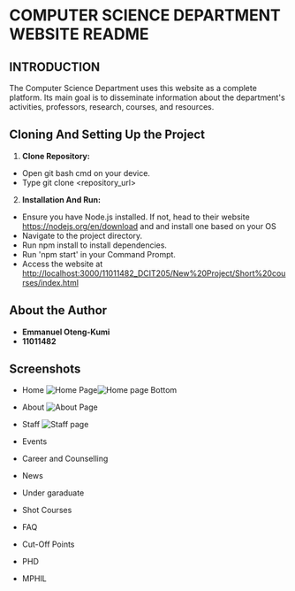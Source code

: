 # COMPUTER SCIENCE DEPARTMENT WEBSITE README

## INTRODUCTION

The Computer Science Department uses this website as a complete platform. Its main goal is to disseminate information about the department's activities, professors, research, courses, and resources.

## Cloning And Setting Up the Project

1. **Clone Repository:**

- Open git bash cmd on your device.
- Type git clone <repository_url>

2. **Installation And Run:**

- Ensure you have Node.js installed. If not, head to their website <https://nodejs.org/en/download> and and install one based on your OS
- Navigate to the project directory.
- Run npm install to install dependencies.
- Run 'npm start' in your Command Prompt.
- Access the website at <http://localhost:3000/11011482_DCIT205/New%20Project/Short%20courses/index.html>

## About the Author

- **Emmanuel Oteng-Kumi**
- **11011482**

## Screenshots

- Home
![Home Page](/11011482_DCIT205/New%20Project/Page%20Screenshots/Home%20page%20screenshot/Screenshot%202023-11-28%20183523.png )![Home page Bottom](/11011482_DCIT205/New%20Project/Page%20Screenshots/Home%20page%20screenshot/Screenshot%202023-11-28%20184401.png)

- About
![About Page](/11011482_DCIT205/New%20Project/Page%20Screenshots/About%20page/Screenshot%202023-11-28%20183614.png)

- Staff
![Staff page](/11011482_DCIT205/New%20Project/Page%20Screenshots/Staff%20page/Screenshot%202023-11-28%20184442.png)
- Events
- Career and Counselling
- News
- Under garaduate
- Shot Courses
- FAQ
- Cut-Off Points
- PHD
- MPHIL
